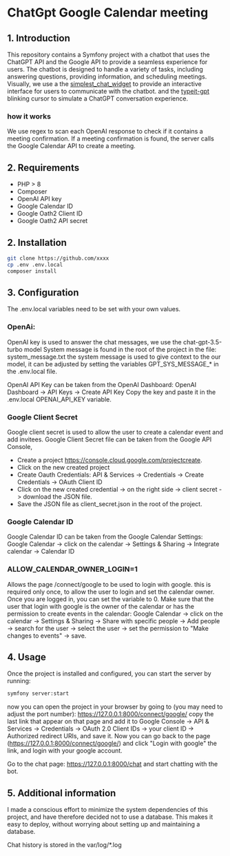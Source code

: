 # ChatGpt Google Calendar meeting

## 1. Introduction
This repository contains a Symfony project with a chatbot that uses the ChatGPT API and the Google API to provide a seamless experience for users. The chatbot is designed to handle a variety of tasks, including answering questions, providing information, and scheduling meetings.
Visually, we use a the [simplest_chat_widget](https://moh-snoussi.github.io/simple-chat-widget/) to provide an interactive interface for users to communicate with the chatbot. and the [typeit-gpt](https://moh-snoussi.github.io/typeit-gpt/) blinking cursor to simulate a ChatGPT conversation experience.


### how it works
We use regex to scan each OpenAI response to check if it contains a meeting confirmation. If a meeting confirmation is found, the server calls the Google Calendar API to create a meeting.

## 2. Requirements
- PHP > 8
- Composer
- OpenAI API key
- Google Calendar ID
- Google Oath2 Client ID
- Google Oath2 API secret

## 2. Installation

```bash 
git clone https://github.com/xxxx
cp .env .env.local
composer install
```

## 3. Configuration
The .env.local variables need to be set with your own values.

### OpenAi:
OpenAI key is used to answer the chat messages, we use the chat-gpt-3.5-turbo model
System message is found in the root of the project in the file: system_message.txt
the system message is used to give context to the our model, it can be adjusted by setting the variables GPT_SYS_MESSAGE_* in the .env.local file.

OpenAI API Key can be taken from the OpenAI Dashboard:
OpenAI Dashboard -> API Keys -> Create API Key
Copy the key and paste it in the .env.local OPENAI_API_KEY variable.

### Google Client Secret
Google client secret is used to allow the user to create a calendar event and add invitees.
Google Client Secret file can be taken from the Google API Console, 
- Create a project https://console.cloud.google.com/projectcreate.
- Click on the new created project
- Create Oauth Credentials: API & Services -> Credentials -> Create Credentials -> OAuth Client ID
- Click on the new created credential -> on the right side -> client secret -> download the JSON file.
- Save the JSON file as client_secret.json in the root of the project.

### Google Calendar ID
Google Calendar ID can be taken from the Google Calendar Settings:
Google Calendar -> click on the calendar -> Settings & Sharing -> Integrate calendar -> Calendar ID

### ALLOW_CALENDAR_OWNER_LOGIN=1
Allows the page /connect/google to be used to login with google.
this is required only once, to allow the user to login and set the calendar owner.
Once you are logged in, you can set the variable to 0.
Make sure that the user that login with google is the owner of the calendar or has the permission to create events in the calendar:
Google Calendar -> click on the calendar -> Settings & Sharing -> Share with specific people -> Add people -> search for the user -> select the user -> set the permission to "Make changes to events" -> save.

## 4. Usage
Once the project is installed and configured, you can start the server by running:
```bash
symfony server:start
```
now you can open the project in your browser by going to (you may need to adjust the port number):
https://127.0.0.1:8000/connect/google/
copy the last link that appear on that page and add it to Google Console -> API & Services -> Credentials -> OAuth 2.0 Client IDs -> your client ID -> Authorized redirect URIs, and save it.
Now you can go back to the page (https://127.0.0.1:8000/connect/google/) and click "Login with google" the link, and login with your google account.

Go to the chat page: https://127.0.0.1:8000/chat and start chatting with the bot.

## 5. Additional information

I made a conscious effort to minimize the system dependencies of this project, and have therefore decided not to use a database. This makes it easy to deploy, without worrying about setting up and maintaining a database.

Chat history is stored in the var/log/*.log


